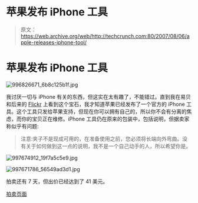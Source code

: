 # 苹果发布 iPhone 工具

> 原文：<https://web.archive.org/web/http://techcrunch.com:80/2007/08/06/apple-releases-iphone-tool/>

# 苹果发布 iPhone 工具

![996826671_6b8c125b1f.jpg](img/244a4fb3bdbfc6c1bf96d4bafc545b40.png)

我讨厌一切与 iPhone 有关的东西，但这实在太有趣了，不能错过。直到我在易贝和后来的 [Flickr](https://web.archive.org/web/20130628211956/http://www.flickr.com/photos/keithmuth/997674912/in/set-72157601192063020/) 上看到这个宝石，我才知道苹果已经发布了一个官方的 iPhone 工具。这个工具只发给苹果支持，但现在你可以拥有自己的，所以你不会有分离的焦虑，而你的宝贝正在维修。iPhone 工具仍在原来的包装中，包括说明，但据卖家称似乎有问题:

> 注意:夹子不是现成可用的，在准备使用之前，您必须将长端向外弯曲。没有关于如何做到这一点的说明，我不是一个自己动手的人，所以希望你是。

![997674912_19f7a5c5e9.jpg](img/2ba1b69b34654fc5396927340e1d8243.png)

![997671786_56549ad3d1.jpg](img/d63841eb56706349231c9dfbd1c7cb12.png)

拍卖还有 7 天，但出价已经达到了 41 美元。

[拍卖页面](https://web.archive.org/web/20130628211956/http://cgi.ebay.com/ws/eBayISAPI.dll?ViewItem&item=290146083291)